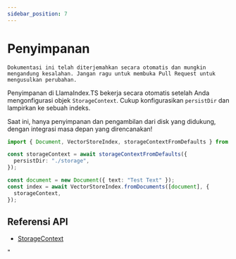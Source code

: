 ```yaml
---
sidebar_position: 7
---
```


# Penyimpanan

`Dokumentasi ini telah diterjemahkan secara otomatis dan mungkin mengandung kesalahan. Jangan ragu untuk membuka Pull Request untuk mengusulkan perubahan.`

Penyimpanan di LlamaIndex.TS bekerja secara otomatis setelah Anda mengonfigurasi objek `StorageContext`. Cukup konfigurasikan `persistDir` dan lampirkan ke sebuah indeks.

Saat ini, hanya penyimpanan dan pengambilan dari disk yang didukung, dengan integrasi masa depan yang direncanakan!

```typescript
import { Document, VectorStoreIndex, storageContextFromDefaults } from "./src";

const storageContext = await storageContextFromDefaults({
  persistDir: "./storage",
});

const document = new Document({ text: "Test Text" });
const index = await VectorStoreIndex.fromDocuments([document], {
  storageContext,
});
```

## Referensi API

- [StorageContext](../../api/interfaces/StorageContext.md)

"
